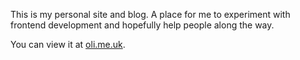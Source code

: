 This is my personal site and blog. A place for me to experiment with frontend development and hopefully help people along the way.

You can view it at [oli.me.uk](http://oli.me.uk).